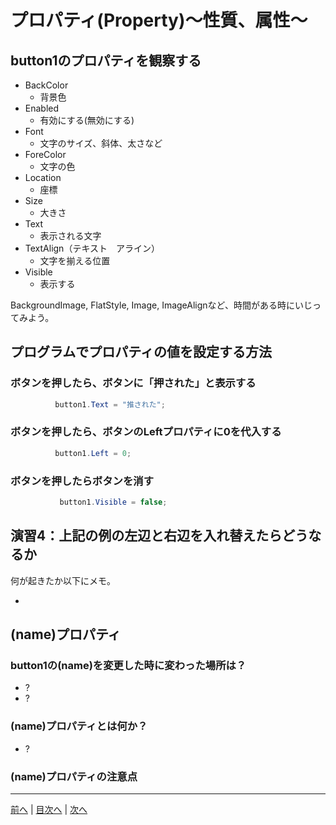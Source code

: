 # プロパティ(Property)～性質、属性～

## button1のプロパティを観察する

- BackColor
  - 背景色
- Enabled
  - 有効にする(無効にする)
- Font
  - 文字のサイズ、斜体、太さなど
- ForeColor
  - 文字の色
- Location
  - 座標
- Size
  - 大きさ
- Text
  - 表示される文字
- TextAlign（テキスト　アライン）
  - 文字を揃える位置
- Visible
  - 表示する

BackgroundImage, FlatStyle, Image, ImageAlignなど、時間がある時にいじってみよう。

## プログラムでプロパティの値を設定する方法
### ボタンを押したら、ボタンに「押された」と表示する

```cs
　　　　　　button1.Text = "推された";
```

### ボタンを押したら、ボタンのLeftプロパティに0を代入する

```cs
　　　　　　button1.Left = 0;
```

### ボタンを押したらボタンを消す

```cs
　　　　　　 button1.Visible = false;
```

## 演習4：上記の例の左辺と右辺を入れ替えたらどうなるか
何が起きたか以下にメモ。

- 

## (name)プロパティ
### button1の(name)を変更した時に変わった場所は？

- ?
- ?

### (name)プロパティとは何か？

- ?

### (name)プロパティの注意点


---

[前へ](03.md) | [目次へ](README.md#%E7%9B%AE%E6%AC%A1) | [次へ](05.md)
